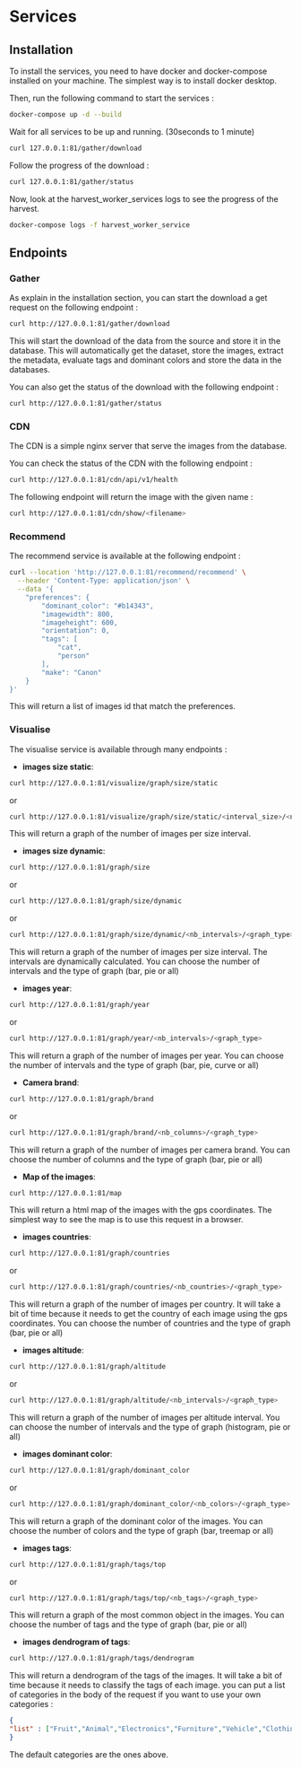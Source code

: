 # Services

## Installation

To install the services, you need to have docker and docker-compose installed on your machine.
The simplest way is to install docker desktop.

Then, run the following command to start the services :

```bash
docker-compose up -d --build
```

Wait for all services to be up and running. (30seconds to 1 minute)

```bash
curl 127.0.0.1:81/gather/download
```
Follow the progress of the download : 
```bash
curl 127.0.0.1:81/gather/status
```

Now, look at the harvest_worker_services logs to see the progress of the harvest.

```bash
docker-compose logs -f harvest_worker_service
```

## Endpoints

### Gather

As explain in the installation section, you can start the download a get request on the following endpoint :

```bash
curl http://127.0.0.1:81/gather/download
```

This will start the download of the data from the source and store it in the database.
This will automatically get the dataset, store the images, extract the metadata,
evaluate tags and dominant colors and store the data in the databases.

You can also get the status of the download with the following endpoint :

```bash
curl http://127.0.0.1:81/gather/status
```

### CDN

The CDN is a simple nginx server that serve the images from the database.

You can check the status of the CDN with the following endpoint :

```bash
curl http://127.0.0.1:81/cdn/api/v1/health
```

The following endpoint will return the image with the given name :

```bash
curl http://127.0.0.1:81/cdn/show/<filename>
```

### Recommend

The recommend service is available at the following endpoint :

```bash
curl --location 'http://127.0.0.1:81/recommend/recommend' \
  --header 'Content-Type: application/json' \
  --data '{
    "preferences": {
        "dominant_color": "#b14343",
        "imagewidth": 800,
        "imageheight": 600,
        "orientation": 0,
        "tags": [
            "cat",
            "person"
        ],
        "make": "Canon"
    }
}'
```
This will return a list of images id that match the preferences.

### Visualise

The visualise service is available through many endpoints :

- **images size static**:
```bash
curl http://127.0.0.1:81/visualize/graph/size/static
```
or 
```bash
curl http://127.0.0.1:81/visualize/graph/size/static/<interval_size>/<nb_intervals>
```
This will return a graph of the number of images per size interval.

- **images size dynamic**:
```bash
curl http://127.0.0.1:81/graph/size
```
or
```bash
curl http://127.0.0.1:81/graph/size/dynamic
```
or
```bash
curl http://127.0.0.1:81/graph/size/dynamic/<nb_intervals>/<graph_type>
```
This will return a graph of the number of images per size interval.
The intervals are dynamically calculated.
You can choose the number of intervals and the type of graph (bar, pie or all)

- **images year**:
```bash
curl http://127.0.0.1:81/graph/year
```
or 
```bash
curl http://127.0.0.1:81/graph/year/<nb_intervals>/<graph_type>
```
This will return a graph of the number of images per year.
You can choose the number of intervals and the type of graph (bar, pie, curve or all)

- **Camera brand**:
```bash
curl http://127.0.0.1:81/graph/brand
```
or 
```bash
curl http://127.0.0.1:81/graph/brand/<nb_columns>/<graph_type>
```
This will return a graph of the number of images per camera brand.
You can choose the number of columns and the type of graph (bar, pie or all)

- **Map of the images**:
```bash
curl http://127.0.0.1:81/map
```
This will return a html map of the images with the gps coordinates.
The simplest way to see the map is to use this request in a browser.

- **images countries**:
```bash
curl http://127.0.0.1:81/graph/countries
```
or
```bash
curl http://127.0.0.1:81/graph/countries/<nb_countries>/<graph_type>
```
This will return a graph of the number of images per country.
It will take a bit of time because it needs to get the country of each image using the gps coordinates.
You can choose the number of countries and the type of graph (bar, pie or all)

- **images altitude**:
```bash
curl http://127.0.0.1:81/graph/altitude
```
or
```bash
curl http://127.0.0.1:81/graph/altitude/<nb_intervals>/<graph_type>
```
This will return a graph of the number of images per altitude interval.
You can choose the number of intervals and the type of graph (histogram, pie or all)

- **images dominant color**:
```bash
curl http://127.0.0.1:81/graph/dominant_color
```
or
```bash
curl http://127.0.0.1:81/graph/dominant_color/<nb_colors>/<graph_type>
```
This will return a graph of the dominant color of the images.
You can choose the number of colors and the type of graph (bar, treemap or all)

- **images tags**:
```bash
curl http://127.0.0.1:81/graph/tags/top
```
or
```bash
curl http://127.0.0.1:81/graph/tags/top/<nb_tags>/<graph_type>
```
This will return a graph of the most common object in the images.
You can choose the number of tags and the type of graph (bar, pie or all)

- **images dendrogram of tags**:
```bash
curl http://127.0.0.1:81/graph/tags/dendrogram
```
This will return a dendrogram of the tags of the images.
It will take a bit of time because it needs to classify the tags of each image.
you can put a list of categories in the body of the request if you want to use your own categories :
```json
{
"list" : ["Fruit","Animal","Electronics","Furniture","Vehicle","Clothing","Sport","Kitchen","Outdoor","Accessory"]
}
```
The default categories are the ones above.










